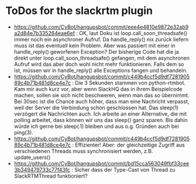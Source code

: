 # ToDos for the slackrtm plugin

* https://github.com/CyBot/hangupsbot/commit/eee4e4810e9872e32ab9a2d84e7b335264eae6ef : OK, laut Doku ist loop.call_soon_threadsafe() immer noch ein asynchroner Aufruf. Da handle_reply() nix zurück liefern muss ist das eventuell kein Problem. Aber was passiert mit einer in handle_reply() geworfenen Exception? Der bisherige Code hat die ja direkt unter loop.call_soon_threadsafe() gefangen, mit dem asynchronen Aufruf wird das aber doch wohl nicht mehr funktionieren. Falls dem so ist, müssen wir in handle_reply() alle Exceptions fangen und behandeln.
* https://github.com/CyBot/hangupsbot/commit/c449b4ccf5d9df728190589c4b71b481d8ce4e7c : Die 3 Sekunden stammen von python-rtmbot. Kam mir auch kurz vor, aber wenn SlackHQ das in ihrem Beispielcode machen, sollen sie sich nicht beschweren, wenn man das so übernimmt. Bei 30sec ist die Chance auch höher, dass man eine Nachricht verpasst, weil der Server die Verbindung schon geschlossen hat. Das sleep(1) verzögert die Nachrichten auch. Ich arbeite an einer Alternative, die mit polling arbeitet, dass können wir uns das sleep() ganz sparen. Bis dahin würde ich gerne bei sleep(.1) bleiben und aus o.g. Gründen auch bei ping(3).
* https://github.com/CyBot/hangupsbot/commit/c449b4ccf5d9df728190589c4b71b481d8ce4e7c : Effizienter! Aber: der gleichzeitige Zugriff aus verschiedenen Threads muss synchronisiert werden, z.B. update_users()
* https://github.com/CyBot/hangupsbot/commit/bd15cca563049fbf33cee3b349479733c77f43fc : Sicher dass der Type-Cast von Thread zu SlackRTMThread funktioniert?

